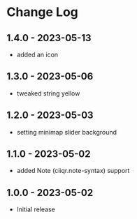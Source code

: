 # Change Log

## 1.4.0 - 2023-05-13

-   added an icon

## 1.3.0 - 2023-05-06

-   tweaked string yellow

## 1.2.0 - 2023-05-03

-   setting minimap slider background

## 1.1.0 - 2023-05-02

-   added Note (ciiqr.note-syntax) support

## 1.0.0 - 2023-05-02

-   Initial release
